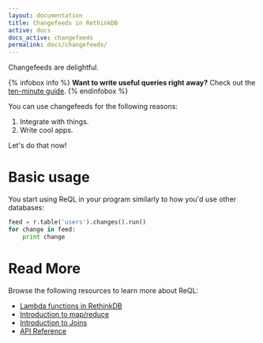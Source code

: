 ```yaml
---
layout: documentation
title: Changefeeds in RethinkDB
active: docs
docs_active: changefeeds
permalink: docs/changefeeds/
---
```


Changefeeds are delightful.

{% infobox info %}
<strong>Want to write useful queries right away?</strong> Check out the [ten-minute guide](/docs/guide/javascript/).
{% endinfobox %}

You can use changefeeds for the following reasons:

1. Integrate with things.
2. Write cool apps.

Let's do that now!

# Basic usage #

You start using ReQL in your program similarly to how you'd use other
databases:

```python
feed = r.table('users').changes().run()
for change in feed:
    print change
```

# Read More #

Browse the following resources to learn more about ReQL:

- [Lambda functions in RethinkDB](/blog/lambda-functions/)
- [Introduction to map/reduce](/docs/map-reduce/)
- [Introduction to Joins](/docs/table-joins/)
- [API Reference](/api/)
